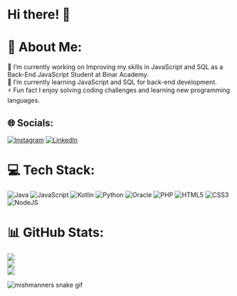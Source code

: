 # Hi there! 👋

# 💫 About Me:
🔭 I’m currently working on Improving my skills in JavaScript and SQL as a Back-End JavaScript Student at Binar Academy.<br>🌱 I’m currently learning JavaScript and SQL for back-end development.<br>⚡ Fun fact I enjoy solving coding challenges and learning new programming languages.


## 🌐 Socials:
[![Instagram](https://img.shields.io/badge/Instagram-%23E4405F.svg?logo=Instagram&logoColor=white)](https://instagram.com/dewangga_nanda) [![LinkedIn](https://img.shields.io/badge/LinkedIn-%230077B5.svg?logo=linkedin&logoColor=white)](https://linkedin.com/in/dewangga-nanda-arjuna) 

# 💻 Tech Stack:
![Java](https://img.shields.io/badge/java-%23ED8B00.svg?style=plastic&logo=openjdk&logoColor=white) ![JavaScript](https://img.shields.io/badge/javascript-%23323330.svg?style=plastic&logo=javascript&logoColor=%23F7DF1E) ![Kotlin](https://img.shields.io/badge/kotlin-%237F52FF.svg?style=plastic&logo=kotlin&logoColor=white) ![Python](https://img.shields.io/badge/python-3670A0?style=plastic&logo=python&logoColor=ffdd54) ![Oracle](https://img.shields.io/badge/Oracle-F80000?style=plastic&logo=oracle&logoColor=white) ![PHP](https://img.shields.io/badge/php-%23777BB4.svg?style=plastic&logo=php&logoColor=white) ![HTML5](https://img.shields.io/badge/html5-%23E34F26.svg?style=plastic&logo=html5&logoColor=white) ![CSS3](https://img.shields.io/badge/css3-%231572B6.svg?style=plastic&logo=css3&logoColor=white) ![NodeJS](https://img.shields.io/badge/node.js-6DA55F?style=plastic&logo=node.js&logoColor=white)
# 📊 GitHub Stats:
![](https://github-readme-stats.vercel.app/api?username=Someth1ngs&theme=radical&hide_border=false&include_all_commits=true&count_private=true)<br/>
![](https://github-readme-streak-stats.herokuapp.com/?user=Someth1ngs&theme=radical&hide_border=false)<br/>
![](https://github-readme-stats.vercel.app/api/top-langs/?username=Someth1ngs&theme=radical&hide_border=false&include_all_commits=true&count_private=true&layout=compact)

![mishmanners snake gif](https://github.com/someth1ngs/someth1ngs/blob/output/github-contribution-grid-snake.svg)
